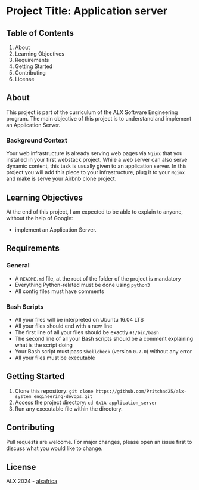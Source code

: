 # Project Title: Application server

## Table of Contents
1. About
2. Learning Objectives
3. Requirements
4. Getting Started
5. Contributing
6. License

## About <a name="about"></a>
This project is part of the curriculum of the ALX Software Engineering program. The main objective of this project is to understand and implement an Application Server.
### Background Context
Your web infrastructure is already serving web pages via `Nginx` that you installed in your first webstack project. While a web server can also serve dynamic content, this task is usually given to an application server. In this project you will add this piece to your infrastructure, plug it to your `Nginx` and make is serve your Airbnb clone project.

## Learning Objectives <a name="learning-objectives"></a>
At the end of this project, I am expected to be able to explain to anyone, without the help of Google:
- implement an Application Server.

## Requirements <a name="requirements"></a>
### General
- A `README.md` file, at the root of the folder of the project is mandatory
- Everything Python-related must be done using `python3`
- All config files must have comments
### Bash Scripts
- All your files will be interpreted on Ubuntu 16.04 LTS
- All your files should end with a new line
- The first line of all your files should be exactly `#!/bin/bash`
- The second line of all your Bash scripts should be a comment explaining what is the script doing
- Your Bash script must pass `Shellcheck` (version `0.7.0`) without any error
- All your files must be executable

## Getting Started <a name="getting-started"></a>
1. Clone this repository: `git clone https://github.com/Pritchad25/alx-system_engineering-devops.git`
2. Access the project directory: `cd 0x1A-application_server`
3. Run any executable file within the directory.

## Contributing <a name="contributing"></a>
Pull requests are welcome. For major changes, please open an issue first to discuss what you would like to change.

## License <a name="license"></a>
ALX 2024 - [alxafrica](https://www.alxafrica.com)
